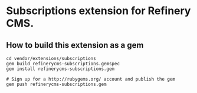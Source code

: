 # Subscriptions extension for Refinery CMS.

## How to build this extension as a gem

    cd vendor/extensions/subscriptions
    gem build refinerycms-subscriptions.gemspec
    gem install refinerycms-subscriptions.gem

    # Sign up for a http://rubygems.org/ account and publish the gem
    gem push refinerycms-subscriptions.gem